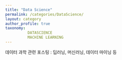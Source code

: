 ```yaml
---
title: "Data Science"
permalink: /categories/DataScience/
layout: category
author_profile: true
taxonomy:
          DATASCIENCE
          MACHINE LEARNING
---
```

데이터 과학 관련 포스팅 : 딥러닝, 머신러닝, 데이터 마이닝 등

<!-- 메뉴추가방법 _data -> navigation 추가, 해당 페이지 추가-->
